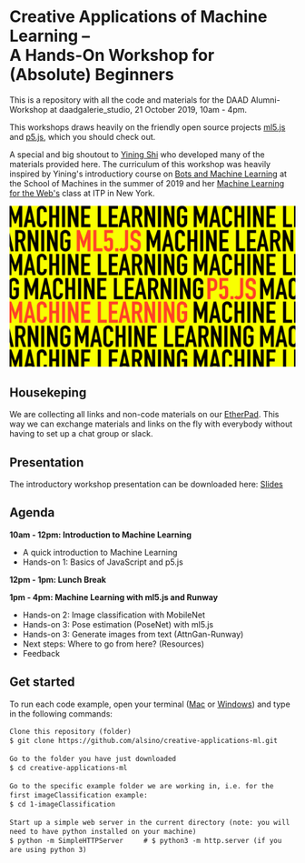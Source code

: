 # Creative Applications of Machine Learning –  <br/> A Hands-On Workshop for (Absolute) Beginners

This is a repository with all the code and materials for the DAAD Alumni-Workshop at daadgalerie_studio, 21 October 2019, 10am - 4pm. 

This workshops draws heavily on the friendly open source projects [ml5.js](https://ml5js.org/) and [p5.js](https://p5js.org/), which you should check out. 

A special and big shoutout to [Yining Shi](https://github.com/yining1023) who developed many of the materials provided here. The curriculum of this workshop was heavily inspired by Yining's introductiory course on [Bots and Machine Learning](https://schoolofma.org/bots) at the School of Machines in the summer of 2019 and her [Machine Learning for the Web's](https://github.com/yining1023/machine-learning-for-the-web) class at ITP in New York.

![Workshop teaser](https://github.com/alsino/creative-applications-ml/blob/master/assets/img/teaser.jpeg)



## Housekeping

We are collecting all links and non-code materials on our [EtherPad](https://etherpad.net/p/creative-applications-ml). This way we can exchange materials and links on the fly with everybody without having to set up a chat group or slack.  


## Presentation

The introductory workshop presentation can be downloaded here: [Slides](https://github.com/alsino/creative-applications-ml/blob/master/presentation/daad-ml-intro_compressed.pdf)  

## Agenda

**10am - 12pm: Introduction to Machine Learning**
- A quick introduction to Machine Learning
- Hands-on 1: Basics of JavaScript and p5.js

**12pm - 1pm: Lunch Break**

**1pm - 4pm: Machine Learning with ml5.js and Runway**
- Hands-on 2: Image classification with MobileNet
- Hands-on 3: Pose estimation (PoseNet) with ml5.js
- Hands-on 3: Generate images from text (AttnGan-Runway)
- Next steps: Where to go from here? (Resources)
- Feedback


## Get started
To run each code example, open your terminal ([Mac](https://www.idownloadblog.com/2019/04/19/ways-open-terminal-mac/) or [Windows](https://www.howtogeek.com/235101/10-ways-to-open-the-command-prompt-in-windows-10/#targetText=Open%20Command%20Prompt%20from%20the,open%20an%20administrator%20Command%20Prompt.)) and type in the following commands:
```
Clone this repository (folder)
$ git clone https://github.com/alsino/creative-applications-ml.git

Go to the folder you have just downloaded
$ cd creative-applications-ml

Go to the specific example folder we are working in, i.e. for the first imageClassification example:
$ cd 1-imageClassification

Start up a simple web server in the current directory (note: you will need to have python installed on your machine)
$ python -m SimpleHTTPServer     # $ python3 -m http.server (if you are using python 3)



```
